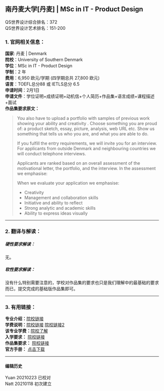 ## 南丹麦大学[丹麦] | MSc in IT - Product Design

QS世界设计综合排名：372  
QS世界设计艺术排名：151-200



### 1. 官网相关信息：

**国家**: 丹麦 | Denmark  
**院校**：University of Southern Denmark  
**学位**：MSc in IT - Product Design  
**学制**：2 年  
**费用**：6,950 欧元/学期 (四学期总共 27,800 欧元)  
**语言**：TOEFL总分88 或 IETLS总分 6.5  
**申请时间**：2月1日  
**申请文件**：学位证明+成绩证明+动机信+个人简历+作品集+语言成绩+课程描述+面试  
**作品集要求原文：**   

> You also have to upload a portfolio with samples of previous work showing your ability and creativity . Choose something you are proud of: a product sketch, essay, picture, analysis, web URL etc. Show us something that tells us who you are, and what you are able to do.
>
>If you fulfill the entry requirements, we will invite you for an interview. For applicants from outside Denmark and neighbouring countries we will conduct telephone interviews.
>
>Applicants are ranked based on an overall assessment of the motivational letter, the portfolio, and the interview. In the assessment we emphasise:
>
>When we evaluate your application we emphasise:
>- Creativity
>- Management and collaboration skills
>- Initiative and ability to reflect
>- Strong analytic and academic skills
>- Ability to express ideas visually


---


### 2. 翻译与解读：

##### 硬性要求解读：
无。


##### 软性要求解读：
没有什么特别需要注意的，学校对作品集的要求也只是我们理解中的最基础的要求而已，提交完成的基础版作品集即可。


---


### 3. 有用链接：

**专业介绍：**[院校链接](https://www.sdu.dk/en/uddannelse/kandidat/it_produktudvikling/introduktion)  
**学费说明：**[院校链接](https://www.sdu.dk/en/uddannelse/kandidat/it_produktudvikling/pris) [院校链接2](https://www.sdu.dk/en/uddannelse/tuition)  
**该专业学费：**[院校了解](https://www.sdu.dk/en/uddannelse/tuition/hum_tuition)  
**入学要求：** [院校链接](https://www.sdu.dk/en/uddannelse/kandidat/it_produktudvikling/adgangskrav)  
**作品集要求：** [院校链接](https://www.sdu.dk/en/uddannelse/kandidat/it_produktudvikling/adgangskrav)  
**官方手册：** [点击下载](https://www.sdu.dk/-/media/mitsdu/filer/mit_studie/kandidat/cand_it_product_design/itpd_brochure_2020_university_of_southern_denmark.pdf)

---


#### 编辑历史
Yuan 20210223 已校对  
Natt 20210118 初次建立  

